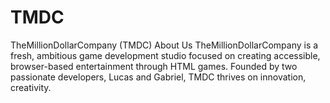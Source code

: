 # TMDC
TheMillionDollarCompany (TMDC) About Us TheMillionDollarCompany is a fresh, ambitious game development studio focused on creating accessible, browser-based entertainment through HTML games. Founded by two passionate developers, Lucas and Gabriel, TMDC thrives on innovation, creativity.
